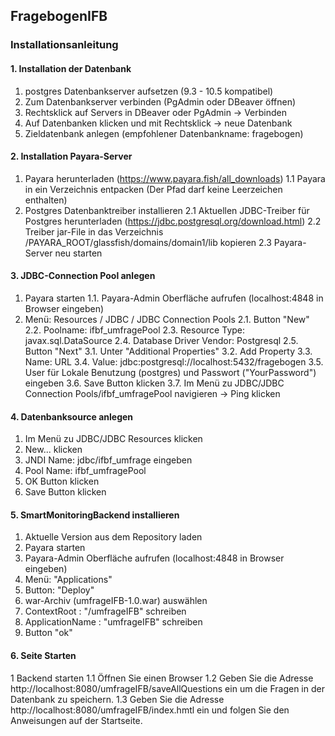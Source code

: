 ## FragebogenIFB

### Installationsanleitung

#### 1. Installation der Datenbank

1. postgres Datenbankserver aufsetzen (9.3 - 10.5 kompatibel)
2. Zum Datenbankserver verbinden (PgAdmin oder DBeaver öffnen)
3. Rechtsklick auf Servers in DBeaver oder PgAdmin -> Verbinden
4. Auf Datenbanken klicken und mit Rechtsklick -> neue Datenbank
5. Zieldatenbank anlegen (empfohlener Datenbankname: fragebogen)

#### 2. Installation Payara-Server
1. Payara herunterladen (https://www.payara.fish/all_downloads)
1.1 Payara in ein Verzeichnis entpacken (Der Pfad darf keine Leerzeichen enthalten)
2. Postgres Datenbanktreiber installieren
2.1 Aktuellen JDBC-Treiber für Postgres herunterladen (https://jdbc.postgresql.org/download.html)
2.2 Treiber jar-File in das Verzeichnis /PAYARA_ROOT/glassfish/domains/domain1/lib kopieren
2.3 Payara-Server neu starten

#### 3. JDBC-Connection Pool anlegen
1.   Payara starten
1.1. Payara-Admin Oberfläche aufrufen (localhost:4848 in Browser eingeben)
2.   Menü: Resources / JDBC / JDBC Connection Pools
2.1. Button "New"
2.2. Poolname: ifbf_umfragePool
2.3. Resource Type: javax.sql.DataSource
2.4. Database Driver Vendor: Postgresql
2.5. Button "Next"
3.1. Unter "Additional Properties"
3.2. Add Property 
3.3. Name: URL
3.4. Value: jdbc:postgresql://localhost:5432/fragebogen
3.5. User für Lokale Benutzung (postgres) 
   und Passwort ("YourPassword") eingeben
3.6. Save Button klicken 
3.7. Im Menü zu JDBC/JDBC Connection Pools/ifbf_umfragePool navigieren -> Ping klicken

#### 4. Datenbanksource anlegen
1. Im Menü zu JDBC/JDBC Resources klicken
2. New... klicken
3. JNDI Name: jdbc/ifbf_umfrage eingeben
4. Pool Name: ifbf_umfragePool
5. OK Button klicken
6. Save Button klicken

#### 5. SmartMonitoringBackend installieren
1. Aktuelle Version aus dem Repository laden
2. Payara starten
3. Payara-Admin Oberfläche aufrufen (localhost:4848 in Browser eingeben)
4. Menü: "Applications"
5. Button: "Deploy"
6. war-Archiv (umfrageIFB-1.0.war) auswählen
7. ContextRoot : "/umfrageIFB" schreiben
8. ApplicationName : "umfrageIFB" schreiben
9. Button "ok"

#### 6. Seite Starten

 1 Backend starten
 1.1 Öffnen Sie einen Browser
 1.2 Geben Sie die Adresse http://localhost:8080/umfrageIFB/saveAllQuestions ein um die Fragen in der Datenbank zu speichern.
 1.3 Geben Sie die Adresse http://localhost:8080/umfrageIFB/index.hmtl ein und folgen Sie den Anweisungen auf der Startseite.

